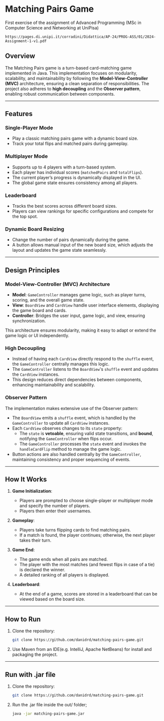 # Matching Pairs Game
First exercise of the assignment of Advanced Programming (MSc in Computer Science and Networking at UniPisa)
    
    https://pages.di.unipi.it/corradini/Didattica/AP-24/PROG-ASS/01/2024-Assignment-1-v1.pdf
## Overview
The Matching Pairs game is a turn-based card-matching game implemented in Java. This implementation focuses on modularity, scalability, and maintainability by following the **Model-View-Controller (MVC)** architecture, ensuring a clean separation of responsibilities. The project also adheres to **high decoupling** and the **Observer pattern**, enabling robust communication between components.

---

## Features

### Single-Player Mode
- Play a classic matching pairs game with a dynamic board size.
- Track your total flips and matched pairs during gameplay.

### Multiplayer Mode
- Supports up to 4 players with a turn-based system.
- Each player has individual scores (`matchedPairs` and `totalFlips`).
- The current player’s progress is dynamically displayed in the UI.
- The global game state ensures consistency among all players.

### Leaderboard
- Tracks the best scores across different board sizes.
- Players can view rankings for specific configurations and compete for the top spot.

### Dynamic Board Resizing
- Change the number of pairs dynamically during the game.
- A button allows manual input of the new board size, which adjusts the layout and updates the game state seamlessly.

---

## Design Principles

### Model-View-Controller (MVC) Architecture
- **Model**: `GameController` manages game logic, such as player turns, scoring, and the overall game state.
- **View**: `BoardView` and `CardView` handle user interface elements, displaying the game board and cards.
- **Controller**: Bridges the user input, game logic, and view, ensuring synchronization.

This architecture ensures modularity, making it easy to adapt or extend the game logic or UI independently.

### High Decoupling
- Instead of having each `CardView` directly respond to the `shuffle` event, the `GameController` centrally manages this logic.
- The `GameController` listens to the `BoardView`'s `shuffle` event and updates the `CardView` instances.
- This design reduces direct dependencies between components, enhancing maintainability and scalability.

### Observer Pattern
The implementation makes extensive use of the Observer pattern:
- The `BoardView` emits a `shuffle` event, which is handled by the `GameController` to update all `CardView` instances.
- Each `CardView` observes changes to its `state` property:
    - The `state` is **vetoable**, ensuring valid state transitions, and **bound**, notifying the `GameController` when flips occur.
    - The `GameController` processes the `state` event and invokes the `handleCardFlip` method to manage the game logic.
- Button actions are also handled centrally by the `GameController`, maintaining consistency and proper sequencing of events.

---

## How It Works

1. **Game Initialization**:
    - Players are prompted to choose single-player or multiplayer mode and specify the number of players.
    - Players then enter their usernames.

2. **Gameplay**:
    - Players take turns flipping cards to find matching pairs.
    - If a match is found, the player continues; otherwise, the next player takes their turn.

3. **Game End**:
    - The game ends when all pairs are matched.
    - The player with the most matches (and fewest flips in case of a tie) is declared the winner.
    - A detailed ranking of all players is displayed.

4. **Leaderboard**:
    - At the end of a game, scores are stored in a leaderboard that can be viewed based on the board size.

---

## How to Run
1. Clone the repository:
   ```bash
   git clone https://github.com/danidrd/matching-pairs-game.git

2. Use Maven from an IDE(e.g. IntelliJ, Apache NetBeans) for install and packaging the project.

---
## Run with .jar file
1. Clone the repository:
   ```bash
   git clone https://github.com/danidrd/matching-pairs-game.git

2. Run the .jar file inside the out/ folder;
   ```bash
   java -jar matching-pairs-game.jar
